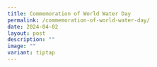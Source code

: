 ```yaml
---
title: Commemoration of World Water Day
permalink: /commemoration-of-world-water-day/
date: 2024-04-02
layout: post
description: ""
image: ""
variant: tiptap
---
```


